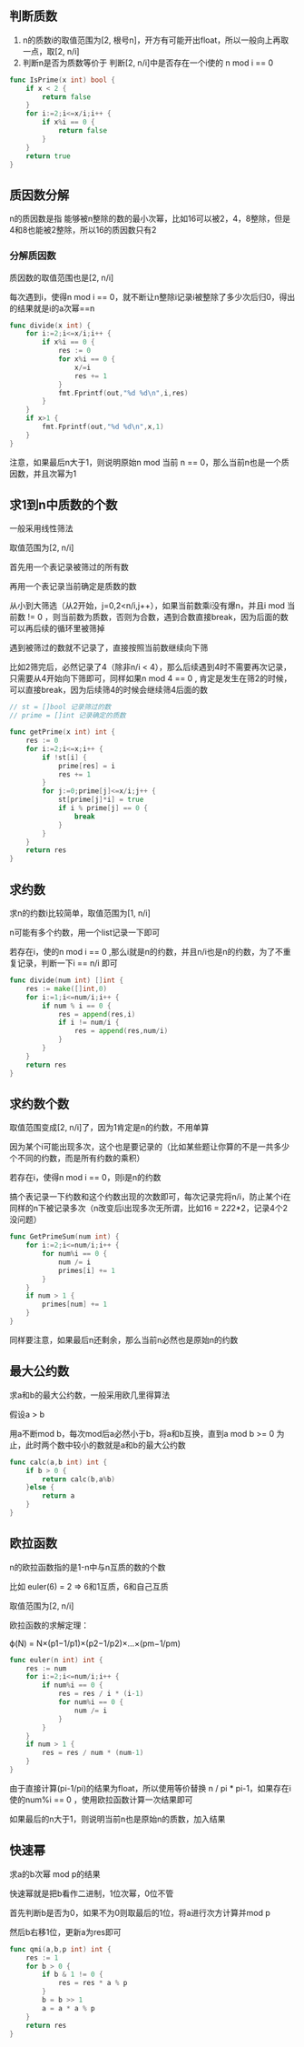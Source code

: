 ## 判断质数

1. n的质数i的取值范围为[2, 根号n]，开方有可能开出float，所以一般向上再取一点，取[2, n/i]
2. 判断n是否为质数等价于 判断[2, n/i]中是否存在一个i使的 n mod i == 0

```go
func IsPrime(x int) bool {
    if x < 2 {
        return false
    }
    for i:=2;i<=x/i;i++ {
        if x%i == 0 {
            return false
        }
    }
    return true
}
```

## 质因数分解

n的质因数是指 能够被n整除的数的最小次幂，比如16可以被2，4，8整除，但是4和8也能被2整除，所以16的质因数只有2

### 分解质因数

质因数的取值范围也是[2, n/i]

每次遇到i，使得n mod i == 0，就不断让n整除i记录i被整除了多少次后归0，得出的结果就是i的a次幂==n

```go
func divide(x int) {
    for i:=2;i<=x/i;i++ {
        if x%i == 0 {
            res := 0
            for x%i == 0 {
                x/=i
                res += 1
            }
            fmt.Fprintf(out,"%d %d\n",i,res)
        }
    }
    if x>1 {
        fmt.Fprintf(out,"%d %d\n",x,1)
    }
}
```

注意，如果最后n大于1，则说明原始n mod 当前 n == 0，那么当前n也是一个质因数，并且次幂为1

## 求1到n中质数的个数

一般采用线性筛法

取值范围为[2, n/i]

首先用一个表记录被筛过的所有数

再用一个表记录当前确定是质数的数

从小到大筛选（从2开始，j=0,2<n/i,j++），如果当前数乘i没有爆n，并且i mod 当前数 != 0 ，则当前数为质数，否则为合数，遇到合数直接break，因为后面的数可以再后续的循环里被筛掉

遇到被筛过的数就不记录了，直接按照当前数继续向下筛

比如2筛完后，必然记录了4（除非n/i < 4），那么后续遇到4时不需要再次记录，只需要从4开始向下筛即可，同样如果n mod 4 == 0 , 肯定是发生在筛2的时候，可以直接break，因为后续筛4的时候会继续筛4后面的数

```go
// st = []bool 记录筛过的数
// prime = []int 记录确定的质数

func getPrime(x int) int {
    res := 0
    for i:=2;i<=x;i++ {
        if !st[i] {
            prime[res] = i
            res += 1
        }
        for j:=0;prime[j]<=x/i;j++ {
            st[prime[j]*i] = true
            if i % prime[j] == 0 {
                break
            }
        }
    }
    return res
}
```

## 求约数

求n的约数i比较简单，取值范围为[1, n/i]

n可能有多个约数，用一个list记录一下即可

若存在i，使的n mod i == 0 ,那么i就是n的约数，并且n/i也是n的约数，为了不重复记录，判断一下i == n/i 即可

```go
func divide(num int) []int {
    res := make([]int,0)
    for i:=1;i<=num/i;i++ {
        if num % i == 0 {
            res = append(res,i)
            if i != num/i {
                res = append(res,num/i)
            }
        }
    }
    return res
}
```

## 求约数个数

取值范围变成[2, n/i]了，因为1肯定是n的约数，不用单算

因为某个i可能出现多次，这个也是要记录的（比如某些题让你算的不是一共多少个不同的约数，而是所有约数的乘积）

若存在i，使得n mod i == 0，则i是n的约数

搞个表记录一下约数和这个约数出现的次数即可，每次记录完将n/i，防止某个i在同样的n下被记录多次（n改变后i出现多次无所谓，比如16 = 2*2*2*2，记录4个2没问题）

```go
func GetPrimeSum(num int) {
    for i:=2;i<=num/i;i++ {
        for num%i == 0 {
            num /= i
            primes[i] += 1
        }
    }
    if num > 1 {
        primes[num] += 1
    }
}
```

同样要注意，如果最后n还剩余，那么当前n必然也是原始n的约数

## 最大公约数

求a和b的最大公约数，一般采用欧几里得算法

假设a > b

用a不断mod b，每次mod后a必然小于b，将a和b互换，直到a mod b >= 0 为止，此时两个数中较小的数就是a和b的最大公约数

```go
func calc(a,b int) int {
    if b > 0 {
        return calc(b,a%b)
    }else {
        return a
    }
}
```

## 欧拉函数

n的欧拉函数指的是1-n中与n互质的数的个数

比如 euler(6) = 2 => 6和1互质，6和自己互质

取值范围为[2, n/i]

欧拉函数的求解定理： 

ϕ(N) = N×(p1−1/p1)×(p2−1/p2)×…×(pm−1/pm)

```go
func euler(n int) int {
    res := num
    for i:=2;i<=num/i;i++ {
        if num%i == 0 {
            res = res / i * (i-1) 
            for num%i == 0 {
                num /= i
            }
        }
    }
    if num > 1 {
        res = res / num * (num-1)
    }
}
```

由于直接计算(pi-1/pi)的结果为float，所以使用等价替换 n / pi * pi-1，如果存在i使的num%i == 0 ，使用欧拉函数计算一次结果即可

如果最后的n大于1，则说明当前n也是原始n的质数，加入结果

## 快速幂

求a的b次幂 mod p的结果

快速幂就是把b看作二进制，1位次幂，0位不管

首先判断b是否为0，如果不为0则取最后的1位，将a进行次方计算并mod p

然后b右移1位，更新a为res即可

```go
func qmi(a,b,p int) int {
    res := 1
    for b > 0 {
        if b & 1 != 0 {
            res = res * a % p
        }
        b = b >> 1
        a = a * a % p
    }
    return res
}
```


